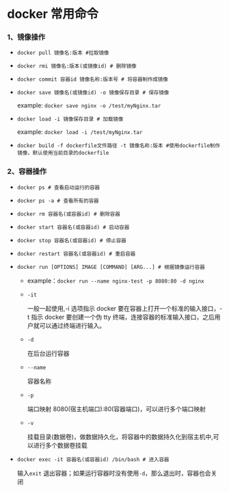 # docker 常用命令

### 1、镜像操作

- `docker pull 镜像名:版本 #拉取镜像`
- `docker rmi 镜像名:版本(或镜像id) # 删除镜像`
- `docker commit 容器id 镜像名称:版本号 # 将容器制作成镜像`
- `docker save 镜像名(或镜像id) -o 镜像保存目录 # 保存镜像`

  example: `docker save nginx -o /test/myNginx.tar`

- `docker load -i 镜像保存目录 # 加载镜像`

  example: `docker load -i /test/myNginx.tar`

- `docker build -f dockerfile文件路径 -t 镜像名称:版本 #使用dockerfile制作镜像，默认使用当前目录的dockerfile`

### 2、容器操作

- `docker ps # 查看启动运行的容器`
- `docker ps -a # 查看所有的容器`

- `docker rm 容器名(或容器id) # 删除容器`
- `docker start 容器名(或容器id) # 启动容器`
- `docker stop 容器名(或容器id) # 停止容器`
- `docker restart 容器名(或容器id) # 重启容器`
- `docker run [OPTIONS] IMAGE [COMMAND] [ARG...] # 根据镜像运行容器`

  - example：`docker run --name nginx-test -p 8080:80 -d nginx`
  - `-it`

    一般一起使用,-i 选项指示 docker 要在容器上打开一个标准的输入接口，-t 指示 docker 要创建一个伪 tty 终端，连接容器的标准输入接口，之后用户就可以通过终端进行输入。

  - `-d`

    在后台运行容器

  - `--name`

    容器名称

  - `-p`

    端口映射 8080(宿主机端口):80(容器端口)，可以进行多个端口映射

  - `-v`

    挂载目录(数据卷)，做数据持久化，将容器中的数据持久化到宿主机中,可以进行多个数据卷挂载

- `docker exec -it 容器名(或容器id) /bin/bash # 进入容器`

  输入`exit` 退出容器；如果运行容器时没有使用`-d`，那么退出时，容器也会关闭
